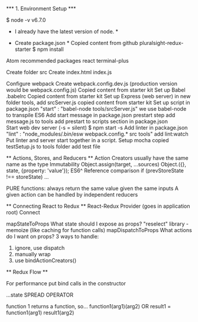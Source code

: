 *** 1. Environment Setup ***

$ node -v
  v6.7.0
* I already have the latest version of node. *

* Create package.json *
Copied content from github pluralsight-redux-starter
$ npm install

Atom recommended packages 
  react
  terminal-plus

Create folder src
Create index.html index.js

Configure webpack
Create webpack.config.dev.js (production version would be webpack.config.js)
  Copied content from starter kit
Set up Babel .babelrc
  Copied content from starter kit
Set up Express (web server)
  in new folder tools, add srcServer.js
  copied content from starter kit
Set up script in package.json
  "start" : "babel-node tools/srcServer.js"
  we use babel-node to transpile ES6
Add start message in package.json prestart step
  add message.js to tools
  add prestart to scripts section in package.json  
Start web dev server (-s = silent)
  $ npm start -s
Add linter in package.json 
  "lint" : "node_modules/.bin/esw webpack.config.* src tools"
  add lint:watch
Put linter and server start together in a script.
Setup mocha 
  copied testSetup.js to tools folder
  add test file

** Actions, Stores, and Reducers **
Action Creators usually have the same name as the type
Immutability
Object.assign(target, ...sources)
Object.({}, state, {property: 'value'});
ES6^
Reference comparison if (prevStoreState !== storeState) ...

PURE functions: always return the same value given the same inputs
A given action can  be handled by independent reducers

** Connecting React to Redux **
React-Redux
Provider (goes in application root)
Connect

mapStateToProps What state should I expose as props?
"reselect" library - memoize (like caching for function calls)
mapDispatchToProps What actions do I want on props?
 3 ways to handle:
 1. ignore, use dispatch
 2. manually wrap
 3. use bindActionCreators()

** Redux Flow **

For performance put bind calls in the constructor

...state SPREAD OPERATOR

function 1 returns a function, so...
  function1(arg1)(arg2)
  OR
  result1 = function1(arg1)
  result1(arg2)





